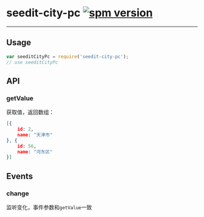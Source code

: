 # seedit-city-pc [![spm version](https://moekit.timo.today/badge/seedit-city-pc)](https://moekit.timo.today/package/seedit-city-pc)

---


## Usage

```js
var seeditCityPc = require('seedit-city-pc');
// use seeditCityPc
```

## API

### getValue

获取值，返回数组：

```json
[{
	id: 2,
	name: "天津市"
}, {
	id: 56,
	name: "河东区"
}]
```

## Events

### change

监听变化，事件参数和`getValue`一致